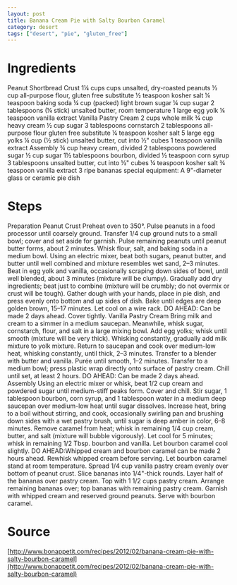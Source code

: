 ```yaml
---
layout: post
title: Banana Cream Pie with Salty Bourbon Caramel
category: desert
tags: ["desert", "pie", "gluten_free"]
---
```

# Ingredients

Peanut Shortbread Crust
1¼	cups cups unsalted, dry-roasted peanuts
½	cup all-purpose flour, gluten free substitute
½	teaspoon kosher salt
¼	teaspoon baking soda
¼	cup (packed) light brown sugar
¼	cup sugar
2	tablespoons (¼ stick) unsalted butter, room temperature
1	large egg yolk
¼	teaspoon vanilla extract
Vanilla Pastry Cream
2	cups whole milk
¾	cup heavy cream
½	cup sugar
3	tablespoons cornstarch
2	tablespoons all-purpose flour gluten free substitute
¼	teaspoon kosher salt
5	large egg yolks
¼	cup (½ stick) unsalted butter, cut into ½" cubes
1	teaspoon vanilla extract
Assembly
¾	cup heavy cream, divided
2	tablespoons powdered sugar
½	cup sugar
1½	tablespoons bourbon, divided
½	teaspoon corn syrup
3	tablespoons unsalted butter, cut into ½" cubes
¼	teaspoon kosher salt
¾	teaspoon vanilla extract
3	ripe bananas
special equipment:
A 9"-diameter glass or ceramic pie dish

# Steps

Preparation
Peanut Crust
Preheat oven to 350°. Pulse peanuts in a food processor until coarsely ground. Transfer 1/4 cup ground nuts to a small bowl; cover and set aside for garnish. Pulse remaining peanuts until peanut butter forms, about 2 minutes.
Whisk flour, salt, and baking soda in a medium bowl. Using an electric mixer, beat both sugars, peanut butter, and butter until well combined and mixture resembles wet sand, 2–3 minutes. Beat in egg yolk and vanilla, occasionally scraping down sides of bowl, until well blended, about 3 minutes (mixture will be clumpy). Gradually add dry ingredients; beat just to combine (mixture will be crumbly; do not overmix or crust will be tough). Gather dough with your hands, place in pie dish, and press evenly onto bottom and up sides of dish. Bake until edges are deep golden brown, 15–17 minutes. Let cool on a wire rack. DO AHEAD: Can be made 2 days ahead. Cover tightly.
Vanilla Pastry Cream
Bring milk and cream to a simmer in a medium saucepan. Meanwhile, whisk sugar, cornstarch, flour, and salt in a large mixing bowl. Add egg yolks; whisk until smooth (mixture will be very thick). Whisking constantly, gradually add milk mixture to yolk mixture. Return to saucepan and cook over medium-low heat, whisking constantly, until thick, 2–3 minutes. Transfer to a blender with butter and vanilla. Purée until smooth, 1–2 minutes. Transfer to a medium bowl; press plastic wrap directly onto surface of pastry cream. Chill until set, at least 2 hours. DO AHEAD: Can be made 2 days ahead.
Assembly
Using an electric mixer or whisk, beat 1/2 cup cream and powdered sugar until medium-stiff peaks form. Cover and chill.
Stir sugar, 1 tablespoon bourbon, corn syrup, and 1 tablespoon water in a medium deep saucepan over medium-low heat until sugar dissolves. Increase heat, bring to a boil without stirring, and cook, occasionally swirling pan and brushing down sides with a wet pastry brush, until sugar is deep amber in color, 6–8 minutes. Remove caramel from heat; whisk in remaining 1/4 cup cream, butter, and salt (mixture will bubble vigorously). Let cool for 5 minutes; whisk in remaining 1/2 Tbsp. bourbon and vanilla. Let bourbon caramel cool slightly. DO AHEAD:Whipped cream and bourbon caramel can be made 2 hours ahead. Rewhisk whipped cream before serving. Let bourbon caramel stand at room temperature.
Spread 1/4 cup vanilla pastry cream evenly over bottom of peanut crust. Slice bananas into 1/4"-thick rounds. Layer half of the bananas over pastry cream. Top with 1 1/2 cups pastry cream. Arrange remaining bananas over; top bananas with remaining pastry cream. Garnish with whipped cream and reserved ground peanuts. Serve with bourbon caramel.

# Source
[http://www.bonappetit.com/recipes/2012/02/banana-cream-pie-with-salty-bourbon-caramel](http://www.bonappetit.com/recipes/2012/02/banana-cream-pie-with-salty-bourbon-caramel)